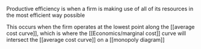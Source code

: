 Productive efficiency is when a firm is making use of all of its resources in the most efficient way possible

This occurs when the firm operates at the lowest point along the [[average cost curve]],
which is where the [[Economics/marginal cost]] curve will intersect the [[average cost curve]] on a [[monopoly diagram]] 